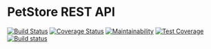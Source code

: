 # PetStore REST API

[![Build Status](https://travis-ci.com/hashjaco/PetStore.svg?token=9RQK98S292YbMynx8Rwq&branch=develop)](https://travis-ci.com/hashjaco/PetStore)
[![Coverage Status](https://coveralls.io/repos/github/hashjaco/PetStore/badge.svg?branch=f/continuous-integration)](https://coveralls.io/github/hashjaco/PetStore?branch=f/continuous-integration)
[![Maintainability](https://api.codeclimate.com/v1/badges/a8e0f61a195e3c02df77/maintainability)](https://codeclimate.com/github/hashjaco/PetStore/maintainability)
[![Test Coverage](https://api.codeclimate.com/v1/badges/a8e0f61a195e3c02df77/test_coverage)](https://codeclimate.com/github/hashjaco/PetStore/test_coverage)
[![Build status](https://ci.appveyor.com/api/projects/status/pb492f5vuvajcnv4?svg=true)](https://ci.appveyor.com/project/hashjaco/petstore)
